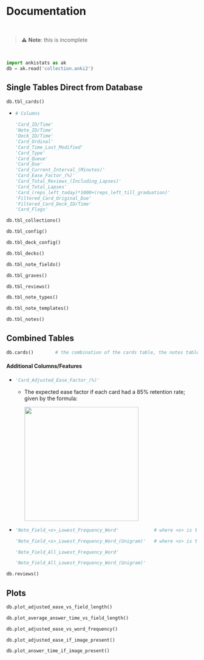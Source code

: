 # Documentation

<br>

> ⚠️ **Note**: this is incomplete

<br>

```py
import ankistats as ak
db = ak.read('collection.anki2')
```

## Single Tables Direct from Database
```py
db.tbl_cards()
```
- ```py
  # Columns
  
  'Card_ID/Time'
  'Note_ID/Time'
  'Deck_ID/Time'
  'Card_Ordinal'
  'Card_Time_Last_Modified'
  'Card_Type'
  'Card_Queue'
  'Card_Due'
  'Card_Current_Interval_(Minutes)'
  'Card_Ease_Factor_(%)'
  'Card_Total_Reviews_(Including_Lapses)'
  'Card_Total_Lapses'
  'Card_(reps_left_today)*1000+(reps_left_till_graduation)'
  'Filtered_Card_Original_Due'
  'Filtered_Card_Deck_ID/Time'
  'Card_Flags'
  ```

```py
db.tbl_collections()
```

```py
db.tbl_config()
```

```py
db.tbl_deck_config()
```

```py
db.tbl_decks()
```

```py
db.tbl_note_fields()
```

```py
db.tbl_graves()
```

```py
db.tbl_reviews()
```

```py
db.tbl_note_types()
```

```py
db.tbl_note_templates()
```

```py
db.tbl_notes()
```

## Combined Tables
```py
db.cards()        # the combination of the cards table, the notes table
```
#### Additional Columns/Features
- ```py
  'Card_Adjusted_Ease_Factor_(%)'
  ```
  - The expected ease factor if each card had a 85% retention rate; given by the formula:

    <img width="300" src="https://render.githubusercontent.com/render/math?math=\frac{\ln(\text{desired retention rate})}{\ln(\text{current retention rate})} = \frac{\text{new ease}}{\text{current ease}}">

- ```py
  'Note_Field_<x>_Lowest_Frequency_Word'             # where <x> is the number of the field (e.g. <x> = 1)
  ```
  ```py
  'Note_Field_<x>_Lowest_Frequency_Word_(Unigram)'   # where <x> is the number of the field (e.g. <x> = 1)
  ```
  ```py
  'Note_Field_All_Lowest_Frequency_Word'
  ```
  ```py
  'Note_Field_All_Lowest_Frequency_Word_(Unigram)'
  ```

```py
db.reviews()
```

## Plots
```py
db.plot_adjusted_ease_vs_field_length()
```

```py
db.plot_average_answer_time_vs_field_length()
```

```py
db.plot_adjusted_ease_vs_word_frequency()
```

```py
db.plot_adjusted_ease_if_image_present()
```

```py
db.plot_answer_time_if_image_present()
```
